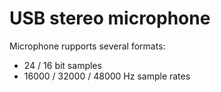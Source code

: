 # USB stereo microphone
Microphone rupports several formats:
  * 24 / 16 bit samples
  * 16000 / 32000 / 48000 Hz sample rates
